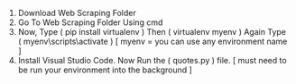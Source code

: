 1. Download Web Scraping Folder
2. Go To Web Scraping Folder Using cmd
3. Now, Type	( pip install virtualenv ) Then ( virtualenv myenv ) Again Type ( myenv\scripts\activate ) [ myenv = you can use any environment name ]
4. Install Visual Studio Code. Now Run the ( quotes.py ) file. [ must need to be run your environment into the background ] 
